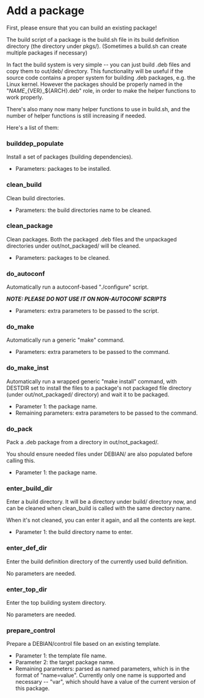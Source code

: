 # Add a package

First, please ensure that you can build an existing package!

The build script of a package is the build.sh file in its build definition
directory (the directory under pkgs/). (Sometimes a build.sh can create
multiple packages if necessary)

In fact the build system is very simple -- you can just build .deb files
and copy them to out/deb/ directory. This functionality will be useful
if the source code contains a proper system for building .deb packages,
e.g. the Linux kernel. However the packages should be properly named
in the "${NAME}\_${VER}\_${ARCH}.deb" role, in order to make the helper
functions to work properly.

There's also many now many helper functions to use in build.sh, and the
number of helper functions is still increasing if needed.

Here's a list of them:

### builddep\_populate

Install a set of packages (building dependencies).

- Parameters: packages to be installed.

### clean\_build

Clean build directories.

- Parameters: the build directories name to be cleaned.

### clean\_package

Clean packages. Both the packaged .deb files and the unpackaged directories
under out/not\_packaged/ will be cleaned.

- Parameters: packages to be cleaned.

### do\_autoconf

Automatically run a autoconf-based "./configure" script.

***NOTE: PLEASE DO NOT USE IT ON NON-AUTOCONF SCRIPTS***

- Parameters: extra parameters to be passed to the script.

### do\_make

Automatically run a generic "make" command.

- Parameters: extra parameters to be passed to the command.

### do\_make\_inst

Automatically run a wrapped generic "make install" command, with DESTDIR
set to install the files to a package's not packaged file directory (under
out/not\_packaged/ directory) and wait it to be packaged.

- Parameter 1: the package name.
- Remaining parameters: extra parameters to be passed to the command.

### do\_pack

Pack a .deb package from a directory in out/not\_packaged/.

You should ensure needed files under DEBIAN/ are also populated before
calling this.

- Parameter 1: the package name.

### enter\_build\_dir

Enter a build directory. It will be a directory under build/ directory now,
and can be cleaned when clean\_build is called with the same directory name.

When it's not cleaned, you can enter it again, and all the contents are kept.

- Parameter 1: the build directory name to enter.

### enter\_def\_dir

Enter the build definition directory of the currently used build definition.

No parameters are needed.

### enter\_top\_dir

Enter the top building system directory.

No parameters are needed.

### prepare\_control

Prepare a DEBIAN/control file based on an existing template.

- Parameter 1: the template file name.
- Parameter 2: the target package name.
- Remaining parameters: parsed as named parameters, which is in the format
  of "name=value". Currently only one name is supported and necessary --
  "var", which should have a value of the current version of this package.
